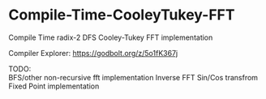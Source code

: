 # Compile-Time-CooleyTukey-FFT
Compile Time radix-2 DFS Cooley-Tukey FFT implementation

Compiler Explorer: https://godbolt.org/z/5o1fK367j

TODO:  
BFS/other non-recursive fft implementation
Inverse FFT
Sin/Cos transfrom
Fixed Point implementation
